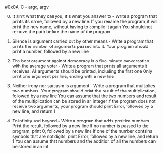 #0x0A. C - argc, argv

0. It ain't what they call you, it's what you answer to - Write a program that prints its name, followed by a new line.
If you rename the program, it will print the new name, without having to compile it again
You should not remove the path before the name of the program

1. Silence is argument carried out by other means - Write a program that prints the number of arguments passed into it.
Your program should print a number, followed by a new line

2. The best argument against democracy is a five-minute conversation with the average voter - Write a program that prints all arguments it receives.
All arguments should be printed, including the first one
Only print one argument per line, ending with a new line

3. Neither irony nor sarcasm is argument - Write a program that multiplies two numbers.
Your program should print the result of the multiplication, followed by a new line
You can assume that the two numbers and result of the multiplication can be stored in an integer
If the program does not receive two arguments, your program should print Error, followed by a new line, and return 1

4. To infinity and beyond - Write a program that adds positive numbers.
Print the result, followed by a new line
If no number is passed to the program, print 0, followed by a new line
If one of the number contains symbols that are not digits, print Error, followed by a new line, and return 1
You can assume that numbers and the addition of all the numbers can be stored in an int
